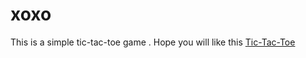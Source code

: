# xoxo
This is a simple tic-tac-toe game . Hope you will like this [Tic-Tac-Toe](https:prtmmoon.github.io/xoxo/)
